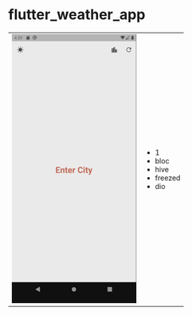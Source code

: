 # flutter_weather_app

<table>
  <tr>
    <td> <img src="https://github.com/Sotonka/flutter_weather_app/raw/main/img/img.gif"> </td>
        <td>
      <ul>
  <li>1</li>
      <li>bloc</li>
      <li>hive</li>
      <li>freezed</li>
      <li>dio</li>
</ul> 
    </td> 
   </tr> 
</table>
